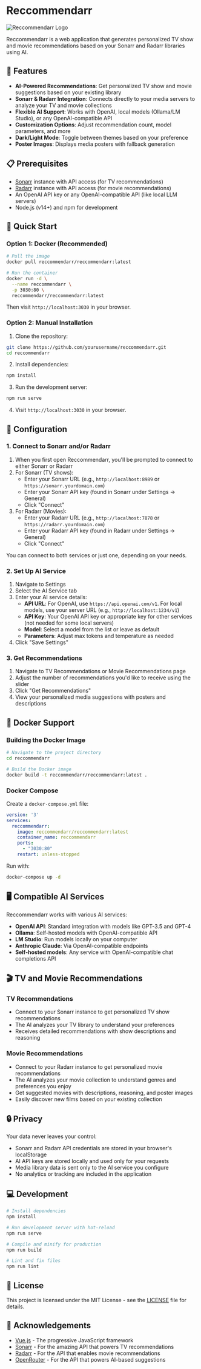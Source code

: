 # Reccommendarr

![Reccommendarr Logo](./public/favicon.ico) 

Reccommendarr is a web application that generates personalized TV show and movie recommendations based on your Sonarr and Radarr libraries using AI.

## 🌟 Features

- **AI-Powered Recommendations**: Get personalized TV show and movie suggestions based on your existing library
- **Sonarr & Radarr Integration**: Connects directly to your media servers to analyze your TV and movie collections
- **Flexible AI Support**: Works with OpenAI, local models (Ollama/LM Studio), or any OpenAI-compatible API
- **Customization Options**: Adjust recommendation count, model parameters, and more
- **Dark/Light Mode**: Toggle between themes based on your preference
- **Poster Images**: Displays media posters with fallback generation

## 📋 Prerequisites

- [Sonarr](https://sonarr.tv/) instance with API access (for TV recommendations)
- [Radarr](https://radarr.video/) instance with API access (for movie recommendations)
- An OpenAI API key or any OpenAI-compatible API (like local LLM servers)
- Node.js (v14+) and npm for development

## 🚀 Quick Start

### Option 1: Docker (Recommended)

```bash
# Pull the image
docker pull reccommendarr/reccommendarr:latest

# Run the container
docker run -d \
  --name reccommendarr \
  -p 3030:80 \
  reccommendarr/reccommendarr:latest
```

Then visit `http://localhost:3030` in your browser.

### Option 2: Manual Installation

1. Clone the repository:
```bash
git clone https://github.com/yourusername/reccommendarr.git
cd reccommendarr
```

2. Install dependencies:
```bash
npm install
```

3. Run the development server:
```bash
npm run serve
```

4. Visit `http://localhost:3030` in your browser.

## 🔧 Configuration

### 1. Connect to Sonarr and/or Radarr

1. When you first open Reccommendarr, you'll be prompted to connect to either Sonarr or Radarr
2. For Sonarr (TV shows):
   - Enter your Sonarr URL (e.g., `http://localhost:8989` or `https://sonarr.yourdomain.com`)
   - Enter your Sonarr API key (found in Sonarr under Settings → General)
   - Click "Connect"
3. For Radarr (Movies):
   - Enter your Radarr URL (e.g., `http://localhost:7878` or `https://radarr.yourdomain.com`)
   - Enter your Radarr API key (found in Radarr under Settings → General)
   - Click "Connect"

You can connect to both services or just one, depending on your needs.

### 2. Set Up AI Service

1. Navigate to Settings
2. Select the AI Service tab
3. Enter your AI service details:
   - **API URL**: For OpenAI, use `https://api.openai.com/v1`. For local models, use your server URL (e.g., `http://localhost:1234/v1`)
   - **API Key**: Your OpenAI API key or appropriate key for other services (not needed for some local servers)
   - **Model**: Select a model from the list or leave as default
   - **Parameters**: Adjust max tokens and temperature as needed
4. Click "Save Settings"

### 3. Get Recommendations

1. Navigate to TV Recommendations or Movie Recommendations page
2. Adjust the number of recommendations you'd like to receive using the slider
3. Click "Get Recommendations"
4. View your personalized media suggestions with posters and descriptions

## 🐋 Docker Support

### Building the Docker Image

```bash
# Navigate to the project directory
cd reccommendarr

# Build the Docker image
docker build -t reccommendarr/reccommendarr:latest .
```

### Docker Compose

Create a `docker-compose.yml` file:

```yaml
version: '3'
services:
  reccommendarr:
    image: reccommendarr/reccommendarr:latest
    container_name: reccommendarr
    ports:
      - "3030:80"
    restart: unless-stopped
```

Run with:
```bash
docker-compose up -d
```

## 🖥️ Compatible AI Services

Reccommendarr works with various AI services:

- **OpenAI API**: Standard integration with models like GPT-3.5 and GPT-4
- **Ollama**: Self-hosted models with OpenAI-compatible API
- **LM Studio**: Run models locally on your computer
- **Anthropic Claude**: Via OpenAI-compatible endpoints
- **Self-hosted models**: Any service with OpenAI-compatible chat completions API

## 🎬 TV and Movie Recommendations

### TV Recommendations
- Connect to your Sonarr instance to get personalized TV show recommendations
- The AI analyzes your TV library to understand your preferences
- Receives detailed recommendations with show descriptions and reasoning

### Movie Recommendations
- Connect to your Radarr instance to get personalized movie recommendations
- The AI analyzes your movie collection to understand genres and preferences you enjoy
- Get suggested movies with descriptions, reasoning, and poster images
- Easily discover new films based on your existing collection

## 🔒 Privacy

Your data never leaves your control:
- Sonarr and Radarr API credentials are stored in your browser's localStorage
- AI API keys are stored locally and used only for your requests
- Media library data is sent only to the AI service you configure
- No analytics or tracking are included in the application

## 💻 Development

```bash
# Install dependencies
npm install

# Run development server with hot-reload
npm run serve

# Compile and minify for production
npm run build

# Lint and fix files
npm run lint
```

## 📄 License

This project is licensed under the MIT License - see the [LICENSE](LICENSE) file for details.

## 🙏 Acknowledgements

- [Vue.js](https://vuejs.org/) - The progressive JavaScript framework
- [Sonarr](https://sonarr.tv/) - For the amazing API that powers TV recommendations
- [Radarr](https://radarr.video/) - For the API that enables movie recommendations
- [OpenRouter](https://openrouter.ai/docs/quickstart) - For the API that powers AI-based suggestions
